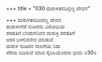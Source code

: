 +++
title = "030 ದುರುಳತನದಿನ್ದಣ್ಣ ದೇವನ"

+++
ದುರುಳತನದಿಂದಣ್ಣ ದೇವನ  
ಹುರುಳುಗೆಡೆ ನುಡಿದನು ವಿರೋಧಿಯ  
ಶರಹತಿಗೆ ಬೆಂಡಾಗನಿವನ ದುರುಕ್ತಿ ಶರಹತಿಗೆ  
ಅರಸ ಬಳಲಿದನೇನ ಮಾಡುವೆ  
ದುರುಳ ನುಡಿದನ ನಾಲಗೆಯ ನಿಡು  
ಸೆರೆಯ ಬಿಡಿಸುವೆ ಮಾವ ಸೈರಿಸಿಯೆಂದನಾ ಭೀಮ       ॥30॥